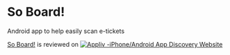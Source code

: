 # So Board!
Android app to help easily scan e-tickets 

<a href="http://app-liv.com" target="_blank">So Board!</a> is reviewed on <a href="http://app-liv.com" target="_blank"><img src="http://img.app-liv.com/link/appliv_xs_w.png" alt="Appliv -iPhone/Android App Discovery Website" /></a>  


